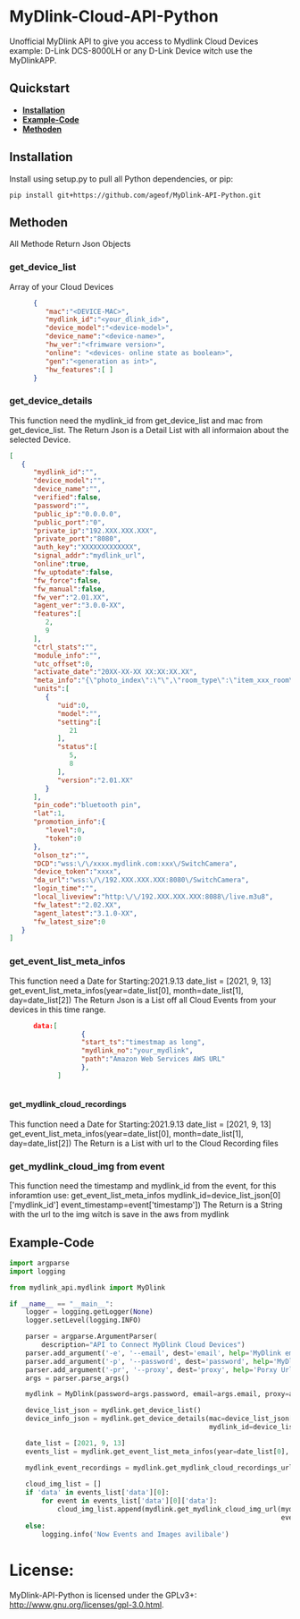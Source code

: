 # MyDlink-Cloud-API-Python


Unofficial MyDlink API to give you access to Mydlink Cloud Devices example: D-Link DCS-8000LH or any D-Link Device witch use the MyDlinkAPP.


## Quickstart
 * **[Installation](#installation)**
 * **[Example-Code](#example-code)**
 * **[Methoden](#methoden)**

## Installation

Install using setup.py to pull all Python dependencies, or pip:

```
pip install git+https://github.com/ageof/MyDlink-API-Python.git
```
## Methoden
All Methode Return Json Objects
### get_device_list
Array of your Cloud Devices
```json
      {
         "mac":"<DEVICE-MAC>",
         "mydlink_id":"<your_dlink_id>",
         "device_model":"<device-model>",
         "device_name":"<device-name>",
         "hw_ver":"<frimware version>",
         "online": "<devices- online state as boolean>",
         "gen":"<generation as int>",
         "hw_features":[ ]
      }

```
### get_device_details
This function need the mydlink_id from get_device_list and mac from get_device_list.
The Return Json is a Detail List with all informaion about the selected Device.


```json
[
   {
      "mydlink_id":"",
      "device_model":"",
      "device_name":"",
      "verified":false,
      "password":"",
      "public_ip":"0.0.0.0",
      "public_port":"0",
      "private_ip":"192.XXX.XXX.XXX",
      "private_port":"8080",
      "auth_key":"XXXXXXXXXXXXX",
      "signal_addr":"mydlink_url",
      "online":true,
      "fw_uptodate":false,
      "fw_force":false,
      "fw_manual":false,
      "fw_ver":"2.01.XX",
      "agent_ver":"3.0.0-XX",
      "features":[
         2,
         9
      ],
      "ctrl_stats":"",
      "module_info":"",
      "utc_offset":0,
      "activate_date":"20XX-XX-XX XX:XX:XX.XX",
      "meta_info":"{\"photo_index\":\"\",\"room_type\":\"item_xxx_room\",\"Modules\":[]}",
      "units":[
         {
            "uid":0,
            "model":"",
            "setting":[
               21
            ],
            "status":[
               5,
               8
            ],
            "version":"2.01.XX"
         }
      ],
      "pin_code":"bluetooth pin",
      "lat":1,
      "promotion_info":{
         "level":0,
         "token":0
      },
      "olson_tz":"",
      "DCD":"wss:\/\/xxxx.mydlink.com:xxx\/SwitchCamera",
      "device_token":"xxxx",
      "da_url":"wss:\/\/192.XXX.XXX.XXX:8080\/SwitchCamera",
      "login_time":"",
      "local_liveview":"http:\/\/192.XXX.XXX.XXX:8088\/live.m3u8",
      "fw_latest":"2.02.XX",
      "agent_latest":"3.1.0-XX",
      "fw_latest_size":0
   }
]
```
### get_event_list_meta_infos
This function need a Date for Starting:2021.9.13
date_list = [2021, 9, 13]
get_event_list_meta_infos(year=date_list[0], month=date_list[1], day=date_list[2])
The Return Json is a List off all Cloud Events from your devices in this time range.
```json
      data:[
                  {
                  "start_ts":"timestmap as long",
                  "mydlink_no":"your_mydlink",
                  "path":"Amazon Web Services AWS URL"
                  },
            ]
      

```

#### get_mydlink_cloud_recordings
This function need a Date for Starting:2021.9.13
date_list = [2021, 9, 13]
get_event_list_meta_infos(year=date_list[0], month=date_list[1], day=date_list[2])
The Return is a List with url to the Cloud Recording files

### get_mydlink_cloud_img from event
This function need the timestamp and mydlink_id from the event, for this inforamtion use: get_event_list_meta_infos
mydlink_id=device_list_json[0]['mydlink_id']
event_timestamp=event['timestamp'])
The Return is a String with the url to the img witch is save in the aws from mydlink

## Example-Code
```python
import argparse
import logging

from mydlink_api.mydlink import MyDlink

if __name__ == "__main__":
    logger = logging.getLogger(None)
    logger.setLevel(logging.INFO)

    parser = argparse.ArgumentParser(
        description="API to Connect MyDlink Cloud Devices")
    parser.add_argument('-e', '--email', dest='email', help='MyDlink email example maxmuster@muster.com')
    parser.add_argument('-p', '--password', dest='password', help='MyDlink password example Start123')
    parser.add_argument('-pr', '--proxy', dest='proxy', help='Porxy Url with or without credational')
    args = parser.parse_args()

    mydlink = MyDlink(password=args.password, email=args.email, proxy=args.proxy, disable_unverified_https_warn=False)

    device_list_json = mydlink.get_device_list()
    device_info_json = mydlink.get_device_details(mac=device_list_json[0]['mac'],
                                                  mydlink_id=device_list_json[0]['mydlink_id'])

    date_list = [2021, 9, 13]
    events_list = mydlink.get_event_list_meta_infos(year=date_list[0], month=date_list[1], day=date_list[2])

    mydlink_event_recordings = mydlink.get_mydlink_cloud_recordings_urls(year=date_list[0], month=date_list[1],
                                                                         day=date_list[2])
    cloud_img_list = []
    if 'data' in events_list['data'][0]:
        for event in events_list['data'][0]['data']:
            cloud_img_list.append(mydlink.get_mydlink_cloud_img_url(mydlink_id=device_list_json[0]['mydlink_id'],
                                                                    event_timestamp=event['timestamp']))
    else:
        logging.info('Now Events and Images avilibale')
```

# License:
MyDlink-API-Python is licensed under the GPLv3+: http://www.gnu.org/licenses/gpl-3.0.html.
